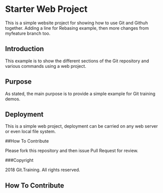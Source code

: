 # Starter Web Project

This is a simple website project for
showing how to use Git and Githuh together.
Adding a line for Rebasing example, then
more changes from myfeature branch too.

## Introduction

This example is to show the different
sections of the Git repository and various 
commands using a web project.

## Purpose

As stated, the main purpose is to
provide a simple example for Git training
demos.

## Deployment

This is a simple web project, deployment
can be carried on any web server or even 
local file system.

##How To Contribute

Please fork this repository and then issue Pull Request
for review.



###Copyright

2018 Git.Training. All rights reserved.


## How To Contribute


